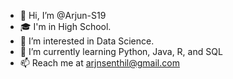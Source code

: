 - 👋 Hi, I’m @Arjun-S19
- 🎓 I'm in High School.
- 👀 I’m interested in Data Science.
- 🌱 I’m currently learning Python, Java, R, and SQL
- 📫 Reach me at arjnsenthil@gmail.com
